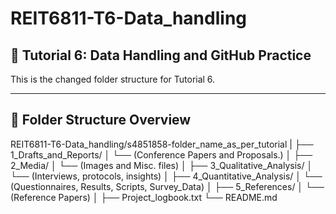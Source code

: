 # REIT6811-T6-Data_handling

## 📘 Tutorial 6: Data Handling and GitHub Practice

This is the changed folder structure for Tutorial 6.

---

## 📁 Folder Structure Overview

REIT6811-T6-Data_handling/s4851858-folder_name_as_per_tutorial
|
├── 1_Drafts_and_Reports/
│ └── (Conference Papers and Proposals.)
│
├── 2_Media/
│ └── (Images and Misc. files)
│
├── 3_Qualitative_Analysis/
│ └── (Interviews, protocols, insights)
│
├── 4_Quantitative_Analysis/
│ └── (Questionnaires, Results, Scripts, Survey_Data)
│
├── 5_References/
│ └── (Reference Papers)
│
├── Project_logbook.txt
└── README.md

